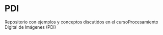 # PDI
Repositorio con ejemplos y conceptos discutidos en el cursoProcesamiento Digital de Imágenes (PDI)
